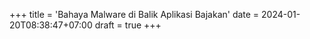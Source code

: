 +++
title = 'Bahaya Malware di Balik Aplikasi Bajakan'
date = 2024-01-20T08:38:47+07:00
draft = true
+++
